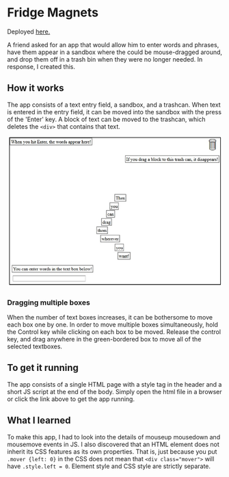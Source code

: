 # Fridge Magnets

Deployed [here.](https://gkjcjg.github.io/fridge_magnets/)

A friend asked for an app that would allow him to enter words and phrases, have them appear in a sandbox where the could be mouse-dragged around, and drop them off in a trash bin when they were no longer needed. In response, I created this.

## How it works

The app consists of a text entry field, a sandbox, and a trashcan. When text is entered in the entry field, it can be moved into the sandbox with the press of the 'Enter' key. A block of text can be moved to the trashcan, which deletes the `<div>` that contains that text.

![Screenshot of Fridge Magnets](./fridge_screen.jpg)

### Dragging multiple boxes

When the number of text boxes increases, it can be bothersome to move each box one by one. In order to move multiple boxes simultaneously, hold the Control key while clicking on each box to be moved. Release the control key, and drag anywhere in the green-bordered box to move all of the selected textboxes.

## To get it running

The app consists of a single HTML page with a style tag in the header and a short JS script at the end of the body. Simply open the html file in a browser or click the link above to get the app running.

## What I learned

To make this app, I had to look into the details of mouseup mousedown and mousemove events in JS. I also discovered that an HTML element does not inherit its CSS features as its own properties. That is, just because you put `.mover {left: 0}` in the CSS does not mean that `<div class="mover">` will have `.style.left = 0`. Element style and CSS style are strictly separate.
